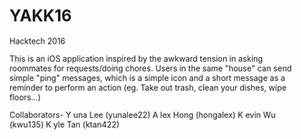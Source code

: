 # YAKK16
Hacktech 2016 

This is an iOS application inspired by the awkward tension in asking roommates for requests/doing chores. 
Users in the same "house" can send simple "ping" messages, which is a simple icon and a short message
as a reminder to perform an action (eg. Take out trash, clean your dishes, wipe floors...) 

Collaborators-
Y una Lee (yunalee22)
A lex Hong (hongalex)
K evin Wu (kwu135)
K yle Tan (ktan422)